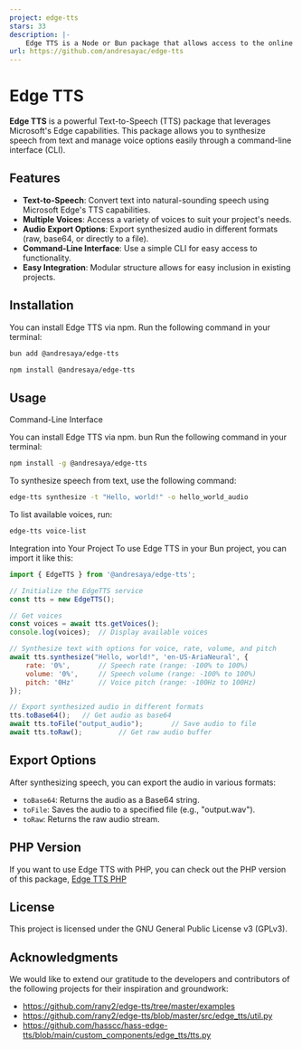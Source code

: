 ```yaml
---
project: edge-tts
stars: 33
description: |-
    Edge TTS is a Node or Bun package that allows access to the online text-to-speech service used by Microsoft Edge without the need for Microsoft Edge, Windows, or an API key.
url: https://github.com/andresayac/edge-tts
---
```


# Edge TTS

**Edge TTS** is a powerful Text-to-Speech (TTS) package that leverages Microsoft's Edge capabilities. This package allows you to synthesize speech from text and manage voice options easily through a command-line interface (CLI).

## Features

- **Text-to-Speech**: Convert text into natural-sounding speech using Microsoft Edge's TTS capabilities.
- **Multiple Voices**: Access a variety of voices to suit your project's needs.
- **Audio Export Options**: Export synthesized audio in different formats (raw, base64, or directly to a file).
- **Command-Line Interface**: Use a simple CLI for easy access to functionality.
- **Easy Integration**: Modular structure allows for easy inclusion in existing projects.

## Installation

You can install Edge TTS via npm. Run the following command in your terminal:

```bash
bun add @andresaya/edge-tts
```
```bash
npm install @andresaya/edge-tts
```


## Usage
Command-Line Interface

You can install Edge TTS via npm. bun  Run the following command in your terminal:

```bash
npm install -g @andresaya/edge-tts
```

To synthesize speech from text, use the following command:
```bash
edge-tts synthesize -t "Hello, world!" -o hello_world_audio
```

To list available voices, run:

```bash
edge-tts voice-list
```

Integration into Your Project
To use Edge TTS in your Bun project, you can import it like this:

```js
import { EdgeTTS } from '@andresaya/edge-tts';

// Initialize the EdgeTTS service
const tts = new EdgeTTS();

// Get voices
const voices = await tts.getVoices();  
console.log(voices);  // Display available voices

// Synthesize text with options for voice, rate, volume, and pitch
await tts.synthesize("Hello, world!", 'en-US-AriaNeural', {
    rate: '0%',       // Speech rate (range: -100% to 100%)
    volume: '0%',     // Speech volume (range: -100% to 100%)
    pitch: '0Hz'      // Voice pitch (range: -100Hz to 100Hz)
});

// Export synthesized audio in different formats
tts.toBase64();   // Get audio as base64
await tts.toFile("output_audio");       // Save audio to file
await tts.toRaw();         // Get raw audio buffer
```

## Export Options
After synthesizing speech, you can export the audio in various formats:

- `toBase64`: Returns the audio as a Base64 string.
- `toFile`: Saves the audio to a specified file (e.g., "output.wav").
- `toRaw`: Returns the raw audio stream.

## PHP Version
If you want to use Edge TTS with PHP, you can check out the PHP version of this package, [Edge TTS PHP](https://github.com/andresayac/edge-tts-php)


## License
This project is licensed under the GNU General Public License v3 (GPLv3).

## Acknowledgments

We would like to extend our gratitude to the developers and contributors of the following projects for their inspiration and groundwork:

* https://github.com/rany2/edge-tts/tree/master/examples
* https://github.com/rany2/edge-tts/blob/master/src/edge_tts/util.py
* https://github.com/hasscc/hass-edge-tts/blob/main/custom_components/edge_tts/tts.py
